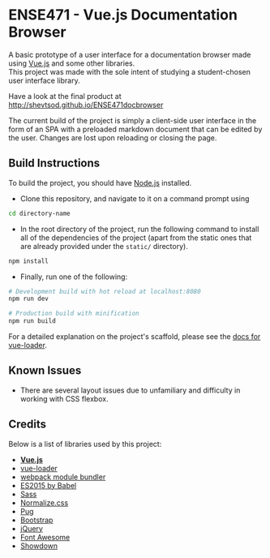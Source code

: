# ENSE471 - Vue.js Documentation Browser
A basic prototype of a user interface for a documentation browser made using [Vue.js](https://vuejs.org/) and some other libraries.  
This project was made with the sole intent of studying a student-chosen user interface library.

Have a look at the final product at <http://shevtsod.github.io/ENSE471docbrowser>

The current build of the project is simply a client-side user interface in the form of an SPA with a preloaded markdown document that can be edited by the user. Changes are lost upon reloading or closing the page.

## Build Instructions
To build the project, you should have [Node.js](https://nodejs.org/en/) installed.  
*   Clone this repository, and navigate to it on a command prompt using

```bash
cd directory-name
```  
*   In the root directory of the project, run the following command to install all of the dependencies of the project (apart from the static ones that are already provided under the `static/` directory).

```bash
npm install
```   
*   Finally, run one of the following:

``` bash
# Development build with hot reload at localhost:8080
npm run dev

# Production build with minification
npm run build
```

For a detailed explanation on the project's scaffold, please see the [docs for vue-loader](http://vuejs.github.io/vue-loader).

## Known Issues
*   There are several layout issues due to unfamiliary and difficulty in working with CSS flexbox.

## Credits
Below is a list of libraries used by this project:
*   [**Vue.js**](https://vuejs.org/)
*   [vue-loader](https://github.com/vuejs/vue-loader)
*   [webpack module bundler](https://webpack.github.io/)
*   [ES2015 by Babel](https://babeljs.io/)
*   [Sass](http://sass-lang.com/)
*   [Normalize.css](https://necolas.github.io/normalize.css/)
*   [Pug](https://pugjs.org/api/getting-started.html)
*   [Bootstrap](http://getbootstrap.com/)
*   [jQuery](https://jquery.com/)
*   [Font Awesome](http://fontawesome.io/)
*   [Showdown](https://github.com/showdownjs/showdown)
